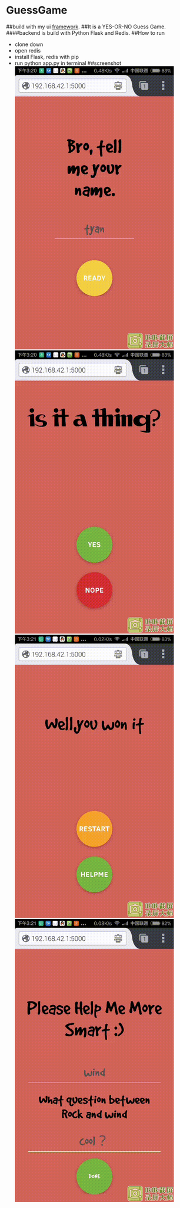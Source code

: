# GuessGame
##build with my ui  [framework](https://github.com/A-Horse/Cola "COla").
##It is a YES-OR-NO Guess Game.
####backend is build with Python Flask and Redis.
##How to run
-   clone down
-   open redis
-   install Flask, redis with pip
-   run python app.py in terminal
##screenshot
![Alt text](https://raw.githubusercontent.com/AbyChan/Guess-Game/master/screenshot/1432797601172.gif)
![Alt text](https://raw.githubusercontent.com/AbyChan/Guess-Game/master/screenshot/1432797645368.gif)
![Alt text](https://raw.githubusercontent.com/AbyChan/Guess-Game/master/screenshot/1432797679331.gif)
![Alt text](https://raw.githubusercontent.com/AbyChan/Guess-Game/master/screenshot/1432797709278.gif)
